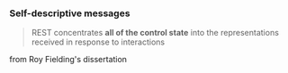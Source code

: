 ### Self-descriptive messages

> REST concentrates **all of the control state** into the representations received in response to interactions

<!-- .element class="attribution" -->
from Roy Fielding's dissertation
